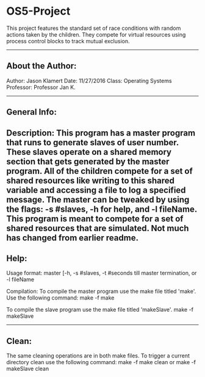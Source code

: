 # OS5-Project
This project features the standard set of race conditions with random actions taken by the children. They compete for virtual resources using process control blocks to track mutual exclusion.

----------------------------------------------------------------------
About the Author:
----------------------------------------------------------------------
Author: Jason Klamert
Date: 11/27/2016
Class: Operating Systems
Professor: Professor Jan K.

----------------------------------------------------------------------
General Info:
----------------------------------------------------------------------
Description:
This program has a master program that runs to generate slaves of user
number. These slaves operate on a shared memory section that gets 
generated by the master program. All of the children compete for a set
of shared resources like writing to this shared variable and accessing
a file to log a specified message. The master can be tweaked by using
the flags: -s #slaves, -h for help, and -l fileName.
This program is meant to compete for a set of shared resources that
are simulated. Not much has changed from earlier readme.
----------------------------------------------------------------------
Help:
----------------------------------------------------------------------
Usage format: master [-h, -s #slaves,
-t #seconds till master termination, or -l fileName

Compilation:
To compile the master program use the make file titled 'make'.
Use the following command: 
	make -f make

To compile the slave program use the make file titled 'makeSlave'.
	make -f makeSlave

---------------------------------------------------------------------
Clean:
---------------------------------------------------------------------
The same cleaning operations are in both make files. To trigger a
current directory clean use the following command:
	make -f make clean
	or
	make -f makeSlave clean

